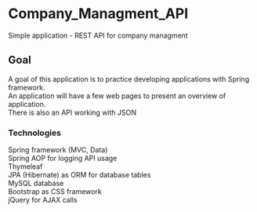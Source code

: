 # Company_Managment_API
Simple application - REST API for company managment

## Goal
A goal of this application is to practice developing applications with Spring framework.   
An application will have a few web pages to present an overview of application.  
There is also an API working with JSON

### Technologies   
Spring framework (MVC, Data)   
Spring AOP for logging API usage   
Thymeleaf   
JPA (Hibernate) as ORM for database tables   
MySQL database   
Bootstrap as CSS framework   
jQuery for AJAX calls

